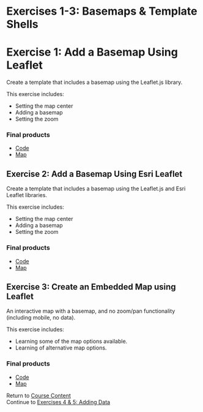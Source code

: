 # Exercises 1-3: Basemaps & Template Shells  

# Exercise 1: Add a Basemap Using Leaflet  
Create a template that includes a basemap using the Leaflet.js library.  

This exercise includes:  
* Setting the map center  
* Adding a basemap  
* Setting the zoom  

### Final products   
* [Code](../../tree/gh-pages/Solutions/Exercise-1_Leaflet-Basemap)  
* [Map](http://geospatialem.github.io/getting-started-with-leaflet/Solutions/Exercise-1_Leaflet-Basemap/index.html)  

## Exercise 2: Add a Basemap Using Esri Leaflet  
Create a template that includes a basemap using the Leaflet.js and Esri Leaflet libraries.

This exercise includes:  
* Setting the map center  
* Adding a basemap  
* Setting the zoom  

### Final products  
* [Code](../../tree/gh-pages/Solutions/Exercise-2_Esri-Leaflet-Basemap)  
* [Map](http://geospatialem.github.io/getting-started-with-leaflet/Solutions/Exercise-2_Esri-Leaflet-Basemap/index.html)  

## Exercise 3: Create an Embedded Map using Leaflet  
An interactive map with a basemap, and no zoom/pan functionality (including mobile, no data).

This exercise includes:  
* Learning some of the map options available.  
* Learning of alternative map options.  

### Final products  
* [Code](../../tree/gh-pages/Solutions/Exercise-3_Basemap-Options)  
* [Map](http://geospatialem.github.io/getting-started-with-leaflet/Solutions/Exercise-3_Basemap-Options/index.html)  

Return to [Course Content](README.md)  
Continue to [Exercises 4 & 5: Adding Data](Exercise_4-5_Adding-Data.md)  

